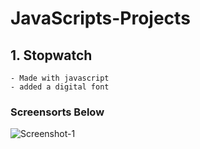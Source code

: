# JavaScripts-Projects

## 1. Stopwatch 
    - Made with javascript 
    - added a digital font

### Screensorts Below

![Screenshot-1](https://github.com/itsarraj/JavaScripts-Projects/tree/master/Stopwatch/img/stopwatch.png)

